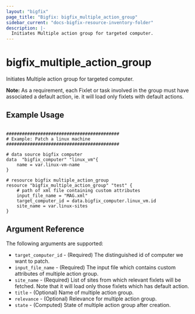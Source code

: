 ```yaml
---
layout: "bigfix"
page_title: "Bigfix: bigfix_multiple_action_group"
sidebar_current: "docs-bigfix-resource-inventory-folder"
description: |-
  Initiates Multiple action group for targeted computer.
---
```


# bigfix\_multiple\_action\_group

Initiates Multiple action group for targeted computer.

**Note:** As a requirement, each Fixlet or task involved in the group must have associated a default action, ie. it will load only fixlets with default actions.

## Example Usage

```hcl

###########################################
# Example: Patch a linux machine
###########################################

# data source bigfix computer
data  "bigfix_computer" "linux_vm"{
    name = var.linux-vm-name
}

# resource bigfix multiple_action_group
resource "bigfix_multiple_action_group" "test" {
    # path of xml file containing custom attributes
    input_file_name = "MAG.xml"
    target_computer_id = data.bigfix_computer.linux_vm.id
    site_name = var.linux-sites
}

```

## Argument Reference

The following arguments are supported:

* `target_computer_id` - (Required) The distinguished id of computer we want to patch.
* `input_file_name` - (Required) The input file which contains custom attributes of multiple action group.
* `site_name` - (Required) List of sites from which relevant fixlets will be fetched. Note that it will load only those fixlets which has default action.
* `title` - (Optional) Name of multiple action group.
* `relevance` - (Optional) Relevance for multiple action group.
* `state` - (Computed) State of multiple action group after creation.
